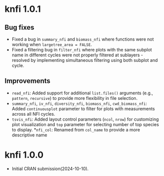 # knfi 1.0.1
## Bug fixes
* Fixed a bug in `summary_nfi` and `biomass_nfi` where functions were not working when `largetree_area = FALSE`.
* Fixed a filtering bug in `filter_nfi` where plots with the same subplot name in different cycles were not properly filtered at sublayers - resolved by implementing simultaneous filtering using both subplot and cycle.

## Improvements
* `read_nfi`: Added support for additional `list.files()` arguments (e.g., `pattern`, `recursive`) to provide more flexibility in file selection.
* `summary_nfi`, `iv_nfi`, `diversity_nfi`, `biomass_nfi`, `cwd_biomass_nfi`: Added `continuousplot` parameter to filter for plots with measurements across all NFI cycles.
* `tsvis_nfi`: Added layout control parameters (`ncol`, `nrow`) for customizing plot visualization  and `top` parameter for selecting number of top species to display.
*`nfi_col`: Renamed from `col_name` to provide a more descriptive name


# knfi 1.0.0
*  Initial CRAN submission(2024-10-10).
